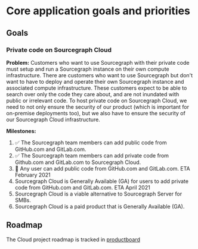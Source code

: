 # Core application goals and priorities

## Goals

### Private code on Sourcegraph Cloud

**Problem:** Customers who want to use Sourcegraph with their private code must setup and run a Sourcegraph instance on their own compute infrastructure. There are customers who want to use Sourcegraph but don't want to have to deploy and operate their own Sourcegraph instance and associated compute infrastructure. These customers expect to be able to search over only the code they care about, and are not inundated with public or irrelevant code. To host private code on Sourcegraph Cloud, we need to not only ensure the security of our product (which is important for on-premise deployments too), but we also have to ensure the security of our Sourcegraph Cloud infrastructure.

**Milestones:**

1. ✅ The Sourcegraph team members can add public code from GitHub.com and GitLab.com.
1. ✅ The Sourcegraph team members can add private code from Github.com and GitLab.com to Sourcegraph Cloud.
1. 🔄 Any user can add public code from GitHub.com and GitLab.com. ETA February 2021
1. Sourcegraph Cloud is Generally Available (GA) for users to add private code from GitHub.com and GitLab.com. ETA April 2021
1. Sourcegraph Cloud is a viable alternative to Sourcegraph Server for SMBs.
1. Sourcegraph Cloud is a paid product that is Generally Available (GA).

## Roadmap

The Cloud project roadmap is tracked in [productboard](https://sourcegraph.productboard.com/feature-board/2119755-cloud)
